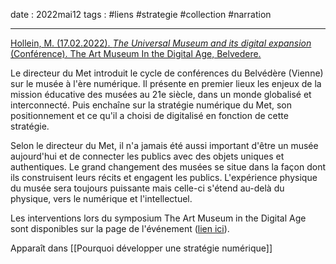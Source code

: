 date : 2022mai12
tags : #liens #strategie #collection #narration 

---------
[Hollein, M. (17.02.2022). _The Universal Museum and its digital expansion_ (Conférence). The Art Museum In the Digital Age, Belvedere.](https://www.youtube.com/watch?v=ZlqJ41rUVas&list=PLdBMjT6e-IFlDUPJRs5JE6xiM8qQgLe3J&ab_channel=BelvedereMuseum)

Le directeur du Met introduit le cycle de conférences du Belvédère (Vienne) sur le musée à l'ère numérique. Il présente en premier lieux les enjeux de la mission éducative des musées au 21e siècle, dans un monde globalisé et interconnecté. Puis enchaîne sur la stratégie numérique du Met, son positionnement et ce qu'il a choisi de digitalisé en fonction de cette stratégie.

Selon le directeur du Met, il n'a jamais été aussi important d'être un musée aujourd'hui et de connecter les publics avec des objets uniques et authentiques. Le grand changement des musées se situe dans la façon dont ils construisent leurs récits et engagent les publics. L'expérience physique du musée sera toujours puissante mais celle-ci s'étend au-delà du physique, vers le numérique et l'intellectuel. 

Les interventions lors du symposium The Art Museum in the Digital Age sont disponibles sur la page de l'événement ([lien ici](https://www.belvedere.at/digitalmuseum2022)). 

Apparaît dans [[Pourquoi développer une stratégie numérique]]